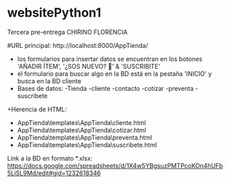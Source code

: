 # websitePython1

Tercera pre-entrega CHIRINO FLORENCIA

#URL principal: http://localhost:8000/AppTienda/

+ los formularios para insertar datos se encuentran en los botones 'AÑADIR ÍTEM', '¿SOS NUEVO? 👤' & 'SUSCRIBITE'
+ el formulario para buscar algo en la BD está en la pestaña 'INICIO' y busca en la BD cliente
+ Bases de datos:
  -Tienda
  -cliente
  -contacto
  -cotizar
  -preventa
  -suscribete

 +Herencia de HTML:
  - AppTienda\templates\AppTienda\cliente.html
  - AppTienda\templates\AppTienda\cotizar.html
  - AppTienda\templates\AppTienda\preventa.html
  - AppTienda\templates\AppTienda\suscribete.html
 
Link a la BD en formato *.xlsx: https://docs.google.com/spreadsheets/d/1X4w5YBgsuzPMTPcoKOn4hUFb5LiSL9Md/edit#gid=1232618346
